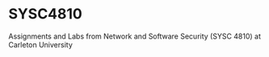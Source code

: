 # SYSC4810
Assignments and Labs from Network and Software Security (SYSC 4810) at Carleton University
